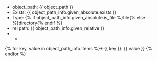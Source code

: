 + object_path: {{ object_path }}
+ Exists: {{ object_path_info.given_absolute.exists }}
+ Type: {% if object_path_info.given_absolute.is_file %}file{% else %}directory{% endif %}
+ rel path: {{ object_path_info.given_relative }}
+ -
{% for key, value in object_path_info.items %}+ {{ key }}: {{ value }}
{% endfor %}